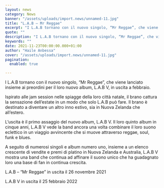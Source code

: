 ```yaml
---
layout: news
category: News
banner: "/assets/uploads/import.news/unnamed-11.jpg"
title: "L.A.B – Mr Reggae"
excerpt: "I L.A.B tornano con il nuovo singolo, “Mr Reggae”, che viene lanciato insieme ai preordini per il loro nuovo album, L.A.B V, in uscita a febbraio. Ispirato alle jam session nelle spiagge della loro città natale, il brano cattura la sensazione dell’estate in un modo che solo L.A.B può fare. Il brano è destinato a [&hellip"
quote: ""
description: "I L.A.B tornano con il nuovo singolo, “Mr Reggae”, che viene lanciato insieme ai preordini per il loro nuovo album, L.A.B V, in uscita a febbraio. Ispirato alle jam session nelle spiagge della loro città natale, il brano cattura la sensazione dell’estate in un modo che solo L.A.B può fare. Il brano è destinato a [&hellip"
keywords: ""
date: 2021-11-23T00:00:00.000+01:00
author: "Haile Anbessa"
cover: "/assets/uploads/import.news/unnamed-11.jpg"
pagination:
  enabled: true

---
```


I L.A.B tornano con il nuovo singolo, “Mr Reggae”, che viene lanciato insieme ai preordini per il loro nuovo album, L.A.B V, in uscita a febbraio.

Ispirato alle jam session nelle spiagge della loro città natale, il brano cattura la sensazione dell’estate in un modo che solo L.A.B può fare. Il brano è destinato a diventare un altro inno estivo, sia in Nuova Zelanda che all’estero.

L’uscita è il primo assaggio del nuovo album, L.A.B V. Il loro quinto album in cinque anni, L.A.B V vede la band ancora una volta combinare il loro suono eclettico in un viaggio avvincente che si muove attraverso reggae, soul, funk e blues.

A seguito di numerosi singoli e album numero uno, insieme a un elenco crescente di vendite e premi di platino in Nuova Zelanda e Australia, L.A.B V mostra una band che continua ad affinare il suono unico che ha guadagnato loro una base di fan in continua crescita.

L.A.B – “Mr Reggae” in uscita il 26 novembre 2021

L.A.B V in uscita il 25 febbraio 2022